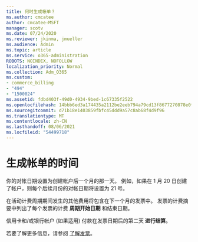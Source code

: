 ```yaml
---
title: 何时生成帐单？
ms.author: cmcatee
author: cmcatee-MSFT
manager: scotv
ms.date: 07/24/2020
ms.reviewer: jkinma, jmueller
ms.audience: Admin
ms.topic: article
ms.service: o365-administration
ROBOTS: NOINDEX, NOFOLLOW
localization_priority: Normal
ms.collection: Adm_O365
ms.custom:
- commerce_billing
- "494"
- "1500024"
ms.assetid: fdbd403f-49d0-4934-9bed-1c67335f2522
ms.openlocfilehash: 14bbb6ed3a174435a2112be2eeb794a79cd13f8677270878e0fc5036509c8e08
ms.sourcegitcommit: d71b18e1403859fbfc45ddd9a57c8ab68f4d9f96
ms.translationtype: MT
ms.contentlocale: zh-CN
ms.lasthandoff: 08/06/2021
ms.locfileid: "54499718"
---
```

# <a name="when-is-the-billing-statement-generated"></a>生成帐单的时间

你的对帐日期设置为创建帐户后一个月的那一天。 例如，如果在 1 月 20 日创建了帐户，则每个后续月份的对帐日期将设置为 21 号。

在活动计费周期期间发生的其他费用将包含在下一个月的发票中。 发票的计费摘要中列出了每个发票的计费 **周期开始日期** 和结束日期。

信用卡和/或银行帐户 (如果适用) 付款在发票日期后的第二天 **进行结算**。
  
若要了解更多信息，请参阅 [了解发票](/microsoft-365/commerce/billing-and-payments/understand-your-invoice2)。